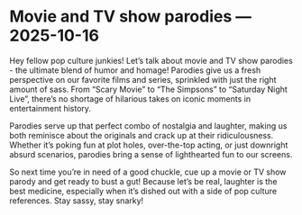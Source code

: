 # Movie and TV show parodies — 2025-10-16

Hey fellow pop culture junkies! Let’s talk about movie and TV show parodies - the ultimate blend of humor and homage! Parodies give us a fresh perspective on our favorite films and series, sprinkled with just the right amount of sass. From “Scary Movie” to “The Simpsons” to “Saturday Night Live”, there’s no shortage of hilarious takes on iconic moments in entertainment history.

Parodies serve up that perfect combo of nostalgia and laughter, making us both reminisce about the originals and crack up at their ridiculousness. Whether it’s poking fun at plot holes, over-the-top acting, or just downright absurd scenarios, parodies bring a sense of lighthearted fun to our screens.

So next time you’re in need of a good chuckle, cue up a movie or TV show parody and get ready to bust a gut! Because let’s be real, laughter is the best medicine, especially when it’s dished out with a side of pop culture references. Stay sassy, stay snarky!